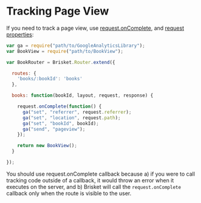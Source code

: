 Tracking Page View
========================

If you need to track a page view, use [request.onComplete](../brisket.requestobject.md#requestoncompletefn), and [request properties](../brisket.requestobject.md#whats-in-the-request-object):

```js
var ga = require("path/to/GoogleAnalyticsLibrary");
var BookView = require("path/to/BookView");

var BookRouter = Brisket.Router.extend({

  routes: {
    'books/:bookId': 'books'
  },

  books: function(bookId, layout, request, response) {

    request.onComplete(function() {
      ga("set", "referrer", request.referrer);
      ga("set", "location", request.path);
      ga("set", "bookId", bookId);
      ga("send", "pageview");
    });

    return new BookView();
  }

});
```

You should use request.onComplete callback because a) if you were to call tracking code outside of a callback, it would throw an error when it executes on the server, and b) Brisket will call the `request.onComplete` callback only when the route is visible to the user.
